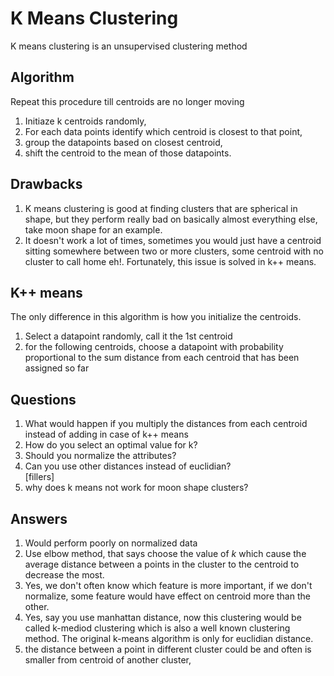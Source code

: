 # K Means Clustering
K means clustering is an unsupervised clustering method

## Algorithm
Repeat this procedure till centroids are no longer moving       
1. Initiaze k centroids randomly,   
2. For each data points identify which centroid is closest to that point,   
3. group the datapoints based on closest centroid,  
4. shift the centroid to the mean of those datapoints.

## Drawbacks
1. K means clustering is good at finding clusters that are spherical in shape, but they perform really bad on basically almost everything else, take moon shape for an example.
2. It doesn't work a lot of times, sometimes you would just have a centroid sitting somewhere between two or more clusters, some centroid with no cluster to call home eh!. Fortunately, this issue is solved in k++ means.

## K++ means
The only difference in this algorithm is how you initialize the centroids.

1. Select a datapoint randomly, call it the 1st centroid
2. for the following centroids, choose a datapoint with probability proportional to the sum distance from each centroid that has been assigned so far

## Questions
1. What would happen if you multiply the distances from each centroid instead of adding in case of k++ means
2. How do you select an optimal value for k?
3. Should you normalize the attributes?
4. Can you use other distances instead of euclidian?    
[fillers]
5. why does k means not work for moon shape clusters?

## Answers
1. Would perform poorly on normalized data
2. Use elbow method, that says choose the value of $k$ which cause the average distance between a points in the cluster to the centroid to decrease the most.
3. Yes, we don't often know which feature is more important, if we don't normalize, some feature would have effect on centroid more than the other.
4. Yes, say you use manhattan distance, now this clustering would be called k-mediod clustering which is also a well known clustering method. The original k-means algorithm is only for euclidian distance.
5. the distance between a point in different cluster could be and often is smaller from centroid of another cluster,

